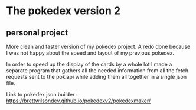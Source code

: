 # The pokedex version 2 #
## personal project ##

More clean and faster version of my pokedex project.
A redo done because I was not happy about the speed and layout of my previous pokedex.

In order to speed up the display of the cards by a whole lot I made a separate program that gathers
all the needed information from all the fetch requests sent to the pokiapi while adding them all together in a single
json file. 

Link to pokedex json builder : https://brettwilsondev.github.io/pokedexv2/pokedexmaker/

